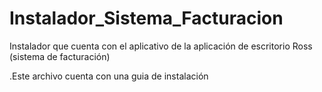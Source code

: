# Instalador_Sistema_Facturacion
Instalador que cuenta con el aplicativo de la aplicación de escritorio Ross (sistema de facturación)

.Este archivo cuenta con una guia de instalación
